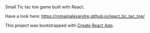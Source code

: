 Small Tic tac toe game built with React.

Have a look here: https://romainalexandre.github.io/react_tic_tac_toe/

This project was bootstrapped with [Create React App](https://github.com/facebook/create-react-app).
